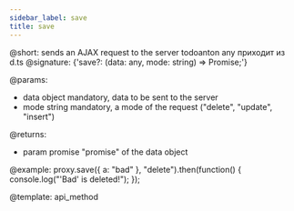 ```yaml
---
sidebar_label: save
title: save
---          
```


@short: sends an AJAX request to the server
todoanton any приходит из d.ts
@signature: {'save?: (data: any, mode: string) => Promise<any>;'}

@params:
- data      object      mandatory, data to be sent to the server
- mode      string      mandatory, a mode of the request ("delete", "update", "insert")

@returns: 
- param     promise        "promise" of the data object


@example:
proxy.save({ a: "bad" }, "delete").then(function() {
   console.log("'Bad' is deleted!");
});

@template:	api_method